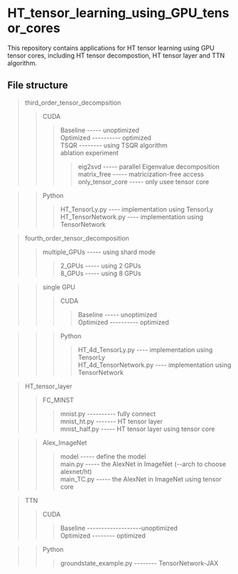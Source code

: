 # HT_tensor_learning_using_GPU_tensor_cores
This repository contains applications for HT tensor learning using GPU tensor cores, including HT tensor decompostion, HT tensor layer and TTN algorithm. 

## File structure

> third_order_tensor_decompsition
>> CUDA
>>> Baseline ----- unoptimized <br>
>>> Optimized ---------- optimized <br>
>>> TSQR -------- using TSQR algorithm <br>
>>> ablation experiment
>>>> eig2svd ----- parallel Eigenvalue decomposition <br>
>>>> matrix_free ----- matricization-free access <br>
>>>> only_tensor_core ----- only usee tensor core <br>

>> Python
>>> HT_TensorLy.py  ---- implementation using TensorLy <br>
>>> HT_TensorNetwork.py ---- implementation using TensorNetwork <br>


> fourth_order_tensor_decomposition
>> multiple_GPUs ----- using shard mode
>>> 2_GPUs ----- using 2 GPUs <br>
>>> 8_GPUs ----- using 8 GPUs <br>

>> single GPU
>>> CUDA
>>>> Baseline ----- unoptimized <br>
>>>> Optimized ---------- optimized <br>

>>> Python
>>>> HT_4d_TensorLy.py  ---- implementation using TensorLy <br>
>>>> HT_4d_TensorNetwork.py ---- implementation using TensorNetwork <br>


> HT_tensor_layer
>> FC_MINST
>>> mnist.py ---------- fully connect <br>
>>> mnist_ht.py ------- HT tensor layer <br>
>>> mnist_half.py ----- HT tensor layer using tensor core <br>


>> Alex_ImageNet
>>> model ----- define the model <br> 
>>> main.py ----- the AlexNet in ImageNet (--arch to choose alexnet/ht) <br>
>>> main_TC.py ----- the AlexNet in ImageNet using tensor core <br>

> TTN
>> CUDA 
>>> Baseline -------------------unoptimized <br>
>>> Optimized -------- optimized <br>

>> Python
>>> groundstate_example.py -------- TensorNetwork-JAX <br>
